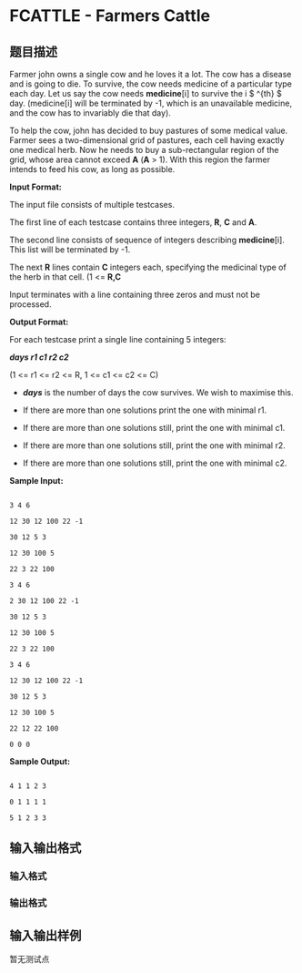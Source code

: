# FCATTLE - Farmers Cattle

## 题目描述

 Farmer john owns a single cow and he loves it a lot. The cow has a disease and is going to die. To survive, the cow needs medicine of a particular type each day. Let us say the cow needs **medicine**\[i\] to survive the i $ ^{th} $ day. (medicine\[i\] will be terminated by -1, which is an unavailable medicine, and the cow has to invariably die that day).

To help the cow, john has decided to buy pastures of some medical value. Farmer sees a two-dimensional grid of pastures, each cell having exactly one medical herb. Now he needs to buy a sub-rectangular region of the grid, whose area cannot exceed **A** (**A** > 1). With this region the farmer intends to feed his cow, as long as possible.

**Input Format:**

The input file consists of multiple testcases.

The first line of each testcase contains three integers, **R**, **C** and **A**.

The second line consists of sequence of integers describing **medicine**\[i\]. This list will be terminated by -1.

The next **R** lines contain **C** integers each, specifying the medicinal type of the herb in that cell. (1 <= **R,C** 

Input terminates with a line containing three zeros and must not be processed.

**Output Format:**

For each testcase print a single line containing 5 integers:

_**days r1 c1 r2 c2**_

(1 <= r1 <= r2 <= R, 1 <= c1 <= c2 <= C)

- **_days_** is the number of days the cow survives. We wish to maximise this.

- If there are more than one solutions print the one with minimal r1.

- If there are more than one solutions still, print the one with minimal c1.

- If there are more than one solutions still, print the one with minimal r2.

- If there are more than one solutions still, print the one with minimal c2.

**Sample Input:**

```

3 4 6

12 30 12 100 22 -1

30 12 5 3

12 30 100 5

22 3 22 100

3 4 6

2 30 12 100 22 -1

30 12 5 3

12 30 100 5

22 3 22 100

3 4 6

12 30 12 100 22 -1

30 12 5 3

12 30 100 5

22 12 22 100

0 0 0

```

**Sample Output:**

```

4 1 1 2 3

0 1 1 1 1

5 1 2 3 3

```

## 输入输出格式

### 输入格式

### 输出格式

## 输入输出样例

暂无测试点

